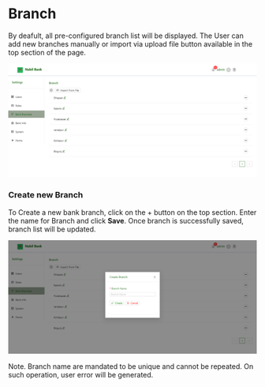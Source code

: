 # Branch

By deafult, all pre-configured branch list will be displayed. The User can add new branches manually or import via upload file button available in the top section of the page.

![branch list](images/branch_list.png)

### Create new Branch

To Create a new bank branch, click on the + button on the top section. Enter the name for Branch and click **Save**. Once branch is successfully saved, branch list will be updated.

![branch create](images/branch_create.png)

Note. Branch name are mandated to be unique and cannot be repeated. On such operation, user error will be generated.
